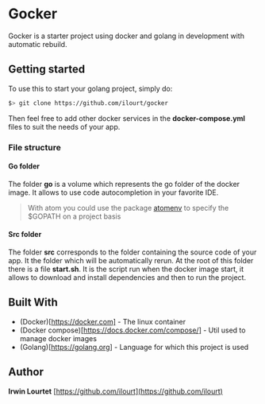 # Gocker

Gocker is a starter project using docker and golang in development with automatic rebuild.


## Getting started

To use this to start your golang project, simply do:
```sh
$> git clone https://github.com/ilourt/gocker
```

Then feel free to add other docker services in the **docker-compose.yml**  files to suit the needs of your app.

### File structure

#### Go folder

The folder **go** is a volume which represents the go folder of the docker image. It allows to use code autocompletion in your favorite IDE.
> With atom you could use the package [atomenv](https://atom.io/packages/atomenv) to specify the $GOPATH on a project basis

#### Src folder

The folder **src** corresponds to the folder containing the source code of your app. It the folder which will be automatically rerun. At the root of this folder there is a file **start.sh**. It is the script run when the docker image start, it allows to download and install dependencies and then to run the project.


## Built With

* (Docker)[https://docker.com] - The linux container
* (Docker compose)[https://docs.docker.com/compose/] - Util used to manage docker images
* (Golang)[https://golang.org] - Language for which this project is used

## Author

**Irwin Lourtet** [https://github.com/ilourt](https://github.com/ilourt)

